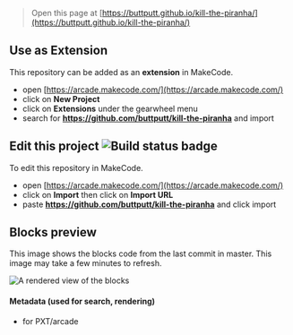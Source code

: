  


> Open this page at [https://buttputt.github.io/kill-the-piranha/](https://buttputt.github.io/kill-the-piranha/)

## Use as Extension

This repository can be added as an **extension** in MakeCode.

* open [https://arcade.makecode.com/](https://arcade.makecode.com/)
* click on **New Project**
* click on **Extensions** under the gearwheel menu
* search for **https://github.com/buttputt/kill-the-piranha** and import

## Edit this project ![Build status badge](https://github.com/buttputt/kill-the-piranha/workflows/MakeCode/badge.svg)

To edit this repository in MakeCode.

* open [https://arcade.makecode.com/](https://arcade.makecode.com/)
* click on **Import** then click on **Import URL**
* paste **https://github.com/buttputt/kill-the-piranha** and click import

## Blocks preview

This image shows the blocks code from the last commit in master.
This image may take a few minutes to refresh.

![A rendered view of the blocks](https://github.com/buttputt/kill-the-piranha/raw/master/.github/makecode/blocks.png)

#### Metadata (used for search, rendering)

* for PXT/arcade
<script src="https://makecode.com/gh-pages-embed.js"></script><script>makeCodeRender("{{ site.makecode.home_url }}", "{{ site.github.owner_name }}/{{ site.github.repository_name }}");</script>
